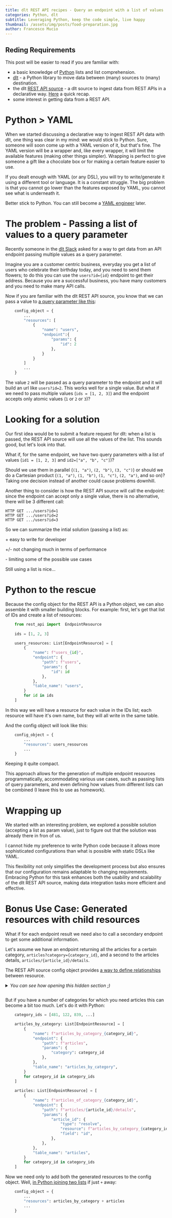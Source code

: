 ```yaml
---
title: dlt REST API recipes - Query an endpoint with a list of values
categories: Python, dlt
subtitle: Leveraging Python, keep the code simple, live happy
thumbnail: /assets/img/posts/food-preparation.jpg
author: Francesco Mucio
---
```


## Reding Requirements

This post will be easier to read if you are familiar with:
- a basic knowledge of [Python](https://www.python.org/) lists and list comprehension.
- [dlt](https://dlthub.com) - a Python library to move data between (many) sources to (many) destination.
- the dlt [REST API source](https://dlthub.com) - a dlt source to ingest data from REST APIs in a declarative way. [Here](https://www.youtube.com/watch?v=rdNj2S3lli0&ab_channel=UntitledDataCompany) a quick recap.
- some interest in getting data from a REST API.

 
# Python > YAML 
When we started discussing a declarative way to ingest REST API data with dlt, one thing was clear in my mind: we would stick to Python. Sure, someone will soon come up with a YAML version of it, but that's fine. The YAML version will be a wrapper and, like every wrapper, it will limit the available features (making other things simpler). Wrapping is perfect to give someone a gift like a chocolate box or for making a certain feature easier to use.

If you dealt enough with YAML (or any DSL), you will try to write/generate it using a different tool or language. It is a constant struggle. The big problem is that you cannot go lower than the features exposed by YAML, you cannot see what is underneath it.

Better stick to Python. You can still become a [YAML engineer](https://www.youtube.com/watch?v=3L_HoTT3A6U) later.

# The problem - Passing a list of values to a query parameter
Recently someone in the [dlt Slack](https://join.slack.com/t/dlthub-community/shared_invite/zt-1n5193dbq-rCBmJ6p~ckpSFK4hCF2dYA) asked for a way to get data from an API endpoint passing multiple values as a query parameter. 

Imagine you are a customer centric business, everyday you get a list of users who celebrate their birthday today, and you need to send them flowers; to do this you can use the `users?id={id}` endpoint to get their address. Because you are a successful business, you have many customers and you need to make many API calls.

Now if you are familiar with the dlt REST API source, you know that we can pass a value to [a query parameter like this](https://www.youtube.com/watch?v=rdNj2S3lli0&t=718):

```python
    config_object = {
        ...
        "resources": [
            {
                "name": "users",
                "endpoint":{
                    "params": {
                        "id": 2
                    },
                }
            }
        ]
        ...
    }
```
The value `2` will be passed as a query parameter to the endpoint and it will build an url like `users?id=2`. This works well for a single value. But what if we need to pass multiple values (`ids = [1, 2, 3]`) and the endpoint accepts only atomic values (`1` or `2` or `3`)?

# Looking for a solution
Our first idea would be to submit a feature request for dlt: when a list is passed, the REST API source will use all the values of the list. This sounds good, but let's look into that.

What if, for the same endpoint, we have two query parameters with a list of values (`id1 = [1, 2, 3]` and `id2=["a", "b", "c"]`)? 

Should we use them in parallel (`(1, "a")`, `(2, "b")`, `(3, "c")`) or should we do a Cartesian product (`(1, "a")`, `(1, "b")`, `(1, "c")`, `(2, "a")`, and so on)? Taking one decision instead of another could cause problems downhill. 

Another thing to consider is how the REST API source will call the endpoint: since the endpoint can accept only a single value, there is no alternative, there will be 3 different call:

```
HTTP GET .../users?id=1
HTTP GET .../users?id=2
HTTP GET .../users?id=3
```

So we can summarize the intial solution (passing a list) as:

\+ easy to write for  developer

\+/- not changing much in terms of performance

\- limiting some of the possible use cases  

Still using a list is nice...

# Python to the rescue
Because the config object for the REST API is a Python object, we can also assemble it with smaller building blocks. For example: first, let's get that list of IDs and create a list of resources:

```python
    from rest_api import  EndpointResource
    
    ids = [1, 2, 3]

    users_resources: List[EndpointResource] = [
        {
            "name": f"users_{id}",
            "endpoint": {
                "path": f"users",
                "params": {
                    "id": id
                },
            },
            "table_name": "users",
        }
        for id in ids
    ]
```

In this way we will have a resource for each value in the IDs list; each resource will have it's own name, but they will all write in the same table.

And the config object will look like this:

```python
    config_object = {
        ...
        "resources": users_resources
        ...
    }
```
Keeping it quite compact.

This approach allows for the generation of multiple endpoint resources programmatically, accommodating various use cases, such as passing lists of query parameters, and even defining how values from different lists can be combined (I leave this to use as homework).

# Wrapping up
We started with an interesting problem, we explored a possible solution (accepting a list as param value), just to figure out that the solution was already there in fron of us.

I cannot hide my preference to write Python code because it allows more sophisticated configurations than what is possible with static DSLs like YAML.

This flexibility not only simplifies the development process but also ensures that our configuration remains adaptable to changing requirements. Embracing Python for this task enhances both the usability and scalability of the dlt REST API source, making data integration tasks more efficient and effective.

# Bonus Use Case: Generated resources with child resources
What if for each endpoint result we need also to call a secondary endpoint to get some additional information.

Let's assume we have an endpoint returning all the articles for a certain category, `articles?category={category_id}`, and a second to the articles details, `articles/{article_id}/details`.

The REST API source config object provides [a way to define relationships](https://dlthub.com/docs/dlt-ecosystem/verified-sources/rest_api#define-resource-relationships) between resource.

<details>
  <summary><i>You can see how opening this hidden section ;)
  
  </i></summary>
  ## REST API related resources
    For a single category we could do something like this:

```python
    config_object = {
        ...
        "resources": [
            {
                "name": "articles_by_category",
                "endpoint":{
                    "path": "articles",
                    "params": {
                        "category": 481
                    },
                }
            },
            {
                "name": "articles",
                "endpoint":{
                    "path": "articles/{article_id}/details",
                    "params": {
                        "article_id": {
                            "type": "resolve",
                            "resource": "articles_by_category",
                            "field": "id",
                        },
                    },
                }
            },
        ]
        ...
    }
```
</details>

But if you have a number of categories for which you need articles this can become a bit too much. Let's do it with Python:

```python  
    category_ids = [481, 122, 839, ...]

    articles_by_category: List[EndpointResource] = [
        {
            "name": f"articles_by_category_{category_id}",
            "endpoint": {
                "path": f"articles",
                "params": {
                    "category": category_id
                },
            },
            "table_name": "articles_by_category",
        }
        for category_id in category_ids
    ]
    
    articles: List[EndpointResource] = [
        {
            "name": f"articles_of_category_{category_id}",
            "endpoint": {
                "path": f"articles/{article_id}/details",
                "params": {
                    "article_id": {
                        "type": "resolve",
                        "resource": f"articles_by_category_{category_id}",
                        "field": "id",
                    },
                },
            },
            "table_name": "articles",
        }
        for category_id in category_ids
    ]
```
Now we need only to add both the generated resources to the config object. Well, [in Python joining two lists](https://stackoverflow.com/questions/1720421/how-do-i-concatenate-two-lists-in-python) if just `+` away:

```python
    config_object = {
        ...
        "resources": articles_by_category + articles
        ...
    }
```
